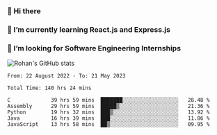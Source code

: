 ### 👋 Hi there 

<!--
**rohznmdev/rohznmdev** is a ✨ _special_ ✨ repository because its `README.md` (this file) appears on your GitHub profile.

Here are some ideas to get you started:

- 🔭 I’m currently working on ...
- 🌱 I’m currently learning Ruby and Ruby on Rails
- 👯 I’m looking to collaborate on ...
- 🤔 I’m looking for help with ...
- 💬 Ask me about ...
- 📫 How to reach me: ...
- 😄 Pronouns: ...
- ⚡ Fun fact: ...
-->
### 🌱 I’m currently learning React.js and Express.js
### 🤔 I’m looking for Software Engineering Internships
![Rohan's GitHub stats](https://github-readme-stats.vercel.app/api?username=rohznmdev&theme=dark&show_icons=true)

<!--START_SECTION:waka-->

```text
From: 22 August 2022 - To: 21 May 2023

Total Time: 140 hrs 24 mins

C             39 hrs 59 mins  ███████░░░░░░░░░░░░░░░░░░   28.48 %
Assembly      29 hrs 59 mins  █████▒░░░░░░░░░░░░░░░░░░░   21.36 %
Python        19 hrs 32 mins  ███▒░░░░░░░░░░░░░░░░░░░░░   13.92 %
Java          16 hrs 39 mins  ███░░░░░░░░░░░░░░░░░░░░░░   11.86 %
JavaScript    13 hrs 58 mins  ██▒░░░░░░░░░░░░░░░░░░░░░░   09.95 %
```

<!--END_SECTION:waka-->
